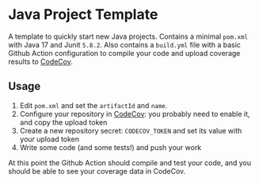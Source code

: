 # Java Project Template
A template to quickly start new Java projects. Contains a minimal `pom.xml` with Java 17 and Junit `5.8.2`. Also contains a `build.yml` file with a basic Github Action configuration to compile your code and upload coverage results to [CodeCov](https://app.codecov.io/).

## Usage
1. Edit `pom.xml` and set the `artifactId` and `name`.
2. Configure your repository in [CodeCov](https://app.codecov.io/): you probably need to enable it, and copy the upload token
3. Create a new repository secret: `CODECOV_TOKEN` and set its value with your upload token
4. Write some code (and some tests!) and push your work

At this point the Github Action should compile and test your code, and you should be able to see your coverage data in CodeCov.
